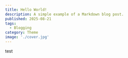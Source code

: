```yaml
---
title: Hello World!
description: A simple example of a Markdown blog post.
published: 2025-08-21
tags:
  - Blogging
category: Theme
image: './cover.jpg'
---
```

test
